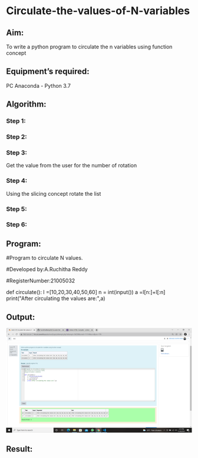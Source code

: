 # Circulate-the-values-of-N-variables
## Aim:
To write a python program to circulate the n variables using function concept
## Equipment’s required:
PC
Anaconda - Python 3.7
## Algorithm: 
### Step 1: 
### Step 2: 
### Step 3: 
Get the value from the user for the number of rotation
### Step 4: 
Using the slicing concept rotate the list

### Step 5: 
### Step 6: 
## Program:

#Program to circulate N values.

#Developed by:A.Ruchitha Reddy

#RegisterNumber:21005032

def circulate():
    l =[10,20,30,40,50,60]
    n = int(input())
    a =l[n:]+l[:n]
    print("After circulating the values are:",a)

## Output:
![output](https://github.com/RuchithaReddy28/Circulate-the-values-of-N-variables/blob/main/Screenshot%20(19).png?raw=true)

## Result:
